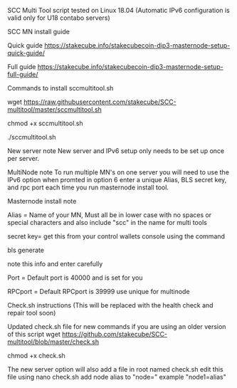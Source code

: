 SCC Multi Tool script tested on Linux 18.04
(Automatic IPv6 configuration is valid only for U18 contabo servers)

SCC MN install guide

Quick guide
https://stakecube.info/stakecubecoin-dip3-masternode-setup-quick-guide/

Full guide
https://stakecube.info/stakecubecoin-dip3-masternode-setup-full-guide/


Commands to install sccmultitool.sh

wget https://raw.githubusercontent.com/stakecube/SCC-multitool/master/sccmultitool.sh

chmod +x sccmultitool.sh

./sccmultitool.sh


New server note
New server and IPv6 setup only needs to be set up once per server.


MultiNode note
To run multiple MN's on one server you will need to use the IPv6 option when promted in option 6 enter a unique Alias, BLS secret key, and rpc port each time you run masternode install tool.


Masternode install note

Alias = Name of your MN, Must all be in lower case with no spaces or special characters and also include "scc" in the name for multi tools

secret key= get this from your control wallets console using the command

bls generate

note this info and enter carefully

Port = Default port is 40000 and is set for you

RPCport = Default RPCport is 39999 use unique for multinode


Check.sh instructions (This will be replaced with the health check and repair tool soon)

Updated check.sh file for new commands if you are using an older version of this script
wget https://github.com/stakecube/SCC-multitool/blob/master/check.sh

chmod +x check.sh

The new server option will also add a file in root named check.sh
edit this file using 
nano check.sh
add node alias to "node="
example "node1=alias"
